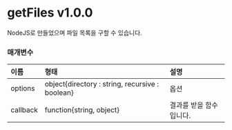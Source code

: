 # getFiles v1.0.0
NodeJS로 만들었으며 파일 목록을 구할 수 있습니다.

### 매개변수

이름 | 형태 | 설명
| :-- | :-- | :-- |
options | object{directory : string, recursive : boolean} | 옵션
callback | function{string, object} | 결과를 받을 함수입니다.